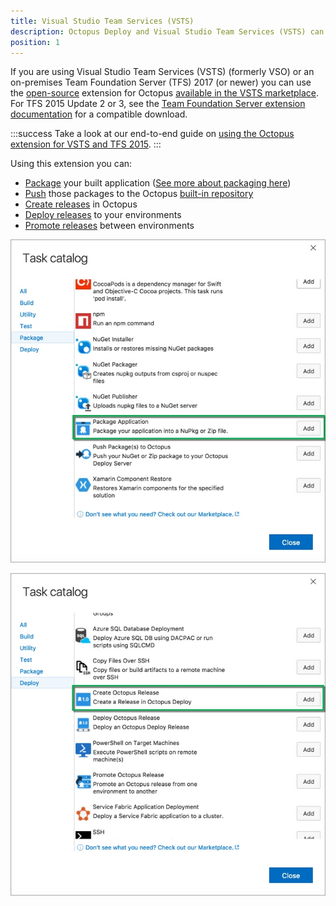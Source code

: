 ```yaml
---
title: Visual Studio Team Services (VSTS)
description: Octopus Deploy and Visual Studio Team Services (VSTS) can work together to make automated, continuous delivery easy.
position: 1
---
```


If you are using Visual Studio Team Services (VSTS) (formerly VSO) or an on-premises Team Foundation Server (TFS) 2017 (or newer) you can use the [open-source](https://github.com/OctopusDeploy/OctoTFS) extension for Octopus [available in the VSTS marketplace](https://marketplace.visualstudio.com/items?itemName=octopusdeploy.octopus-deploy-build-release-tasks). For TFS 2015 Update 2 or 3, see the [Team Foundation Server extension documentation](/docs/api-and-integration/team-foundation-server-tfs.md) for a compatible download.

:::success
Take a look at our end-to-end guide on [using the Octopus extension for VSTS and TFS 2015](/docs/guides/use-the-team-foundation-build-custom-task/index.md).
:::

Using this extension you can:

- [Package](/docs/guides/use-the-team-foundation-build-custom-task/index.md#UsetheTeamFoundationBuildCustomTask-package-application-stepAddaPackageApplicationstep) your built application ([See more about packaging here](/docs/packaging-applications/index.md))
- [Push](/docs/guides/use-the-team-foundation-build-custom-task/index.md#UsetheTeamFoundationBuildCustomTask-push-packages-stepAddaPushPackage(s)toOctopusStep) those packages to the Octopus [built-in repository](/docs/packaging-applications/package-repositories/pushing-packages-to-the-built-in-repository.md)
- [Create releases](/docs/guides/use-the-team-foundation-build-custom-task/index.md#UsetheTeamFoundationBuildCustomTask-AddaCreateOctopusReleaseStep) in Octopus
- [Deploy releases](/docs/guides/use-the-team-foundation-build-custom-task/index.md#UsetheTeamFoundationBuildCustomTask-AddaDeployOctopusReleaseStep) to your environments
- [Promote releases](/docs/guides/use-the-team-foundation-build-custom-task/index.md#UsetheTeamFoundationBuildCustomTask-AddaPromoteOctopusReleaseStep) between environments

![](/docs/images/3048587/add-package-step.jpg "width=500")

![](/docs/images/3048587/add-createrelease-step.jpg "width=500")

